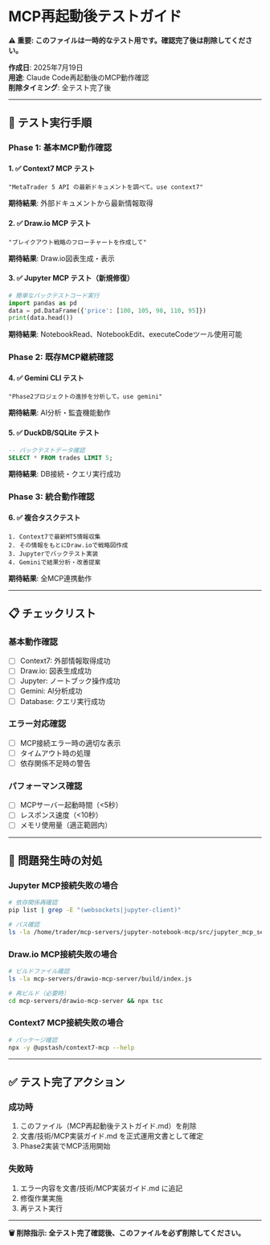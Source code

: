 # MCP再起動後テストガイド

**⚠️ 重要: このファイルは一時的なテスト用です。確認完了後は削除してください。**

**作成日**: 2025年7月19日  
**用途**: Claude Code再起動後のMCP動作確認  
**削除タイミング**: 全テスト完了後

---

## 🔄 テスト実行手順

### Phase 1: 基本MCP動作確認

#### 1. ✅ Context7 MCP テスト
```
"MetaTrader 5 API の最新ドキュメントを調べて。use context7"
```
**期待結果**: 外部ドキュメントから最新情報取得

#### 2. ✅ Draw.io MCP テスト  
```
"ブレイクアウト戦略のフローチャートを作成して"
```
**期待結果**: Draw.io図表生成・表示

#### 3. ✅ Jupyter MCP テスト（新規修復）
```python
# 簡単なバックテストコード実行
import pandas as pd
data = pd.DataFrame({'price': [100, 105, 98, 110, 95]})
print(data.head())
```
**期待結果**: NotebookRead、NotebookEdit、executeCodeツール使用可能

### Phase 2: 既存MCP継続確認

#### 4. ✅ Gemini CLI テスト
```
"Phase2プロジェクトの進捗を分析して。use gemini"
```
**期待結果**: AI分析・監査機能動作

#### 5. ✅ DuckDB/SQLite テスト
```sql
-- バックテストデータ確認
SELECT * FROM trades LIMIT 5;
```
**期待結果**: DB接続・クエリ実行成功

### Phase 3: 統合動作確認

#### 6. ✅ 複合タスクテスト
```
1. Context7で最新MT5情報収集
2. その情報をもとにDraw.ioで戦略図作成
3. Jupyterでバックテスト実装
4. Geminiで結果分析・改善提案
```
**期待結果**: 全MCP連携動作

---

## 📋 チェックリスト

### 基本動作確認
- [ ] Context7: 外部情報取得成功
- [ ] Draw.io: 図表生成成功  
- [ ] Jupyter: ノートブック操作成功
- [ ] Gemini: AI分析成功
- [ ] Database: クエリ実行成功

### エラー対応確認
- [ ] MCP接続エラー時の適切な表示
- [ ] タイムアウト時の処理
- [ ] 依存関係不足時の警告

### パフォーマンス確認
- [ ] MCPサーバー起動時間（<5秒）
- [ ] レスポンス速度（<10秒）
- [ ] メモリ使用量（適正範囲内）

---

## 🚨 問題発生時の対処

### Jupyter MCP接続失敗の場合
```bash
# 依存関係再確認
pip list | grep -E "(websockets|jupyter-client)"

# パス確認
ls -la /home/trader/mcp-servers/jupyter-notebook-mcp/src/jupyter_mcp_server.py
```

### Draw.io MCP接続失敗の場合
```bash
# ビルドファイル確認
ls -la mcp-servers/drawio-mcp-server/build/index.js

# 再ビルド（必要時）
cd mcp-servers/drawio-mcp-server && npx tsc
```

### Context7 MCP接続失敗の場合
```bash
# パッケージ確認
npx -y @upstash/context7-mcp --help
```

---

## ✅ テスト完了アクション

### 成功時
1. このファイル（MCP再起動後テストガイド.md）を削除
2. 文書/技術/MCP実装ガイド.md を正式運用文書として確定
3. Phase2実装でMCP活用開始

### 失敗時
1. エラー内容を文書/技術/MCP実装ガイド.md に追記
2. 修復作業実施
3. 再テスト実行

---

**🗑️ 削除指示: 全テスト完了確認後、このファイルを必ず削除してください。**